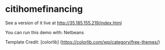 # citihomefinancing

See a version of it live at http://35.185.155.219/index.html

You can run this demo with:
Netbeans

Template Credit:
[colorlib] (https://colorlib.com/wp/category/free-themes/)
